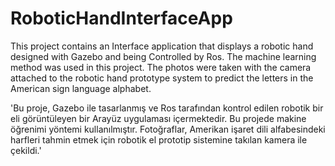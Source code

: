 # RoboticHandInterfaceApp
This project contains an Interface application that displays a robotic hand designed with Gazebo and being Controlled by Ros. The machine learning method was used in this project. The photos were taken with the camera attached to the robotic hand prototype system to predict the letters in the American sign language alphabet.

'Bu proje, Gazebo ile tasarlanmış ve Ros tarafından kontrol edilen robotik bir eli görüntüleyen bir Arayüz uygulaması içermektedir. Bu projede makine öğrenimi yöntemi kullanılmıştır. Fotoğraflar, Amerikan işaret dili alfabesindeki harfleri tahmin etmek için robotik el prototip sistemine takılan kamera ile çekildi.'
